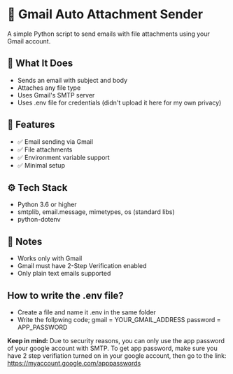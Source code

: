 # 📧 Gmail Auto Attachment Sender

A simple Python script to send emails with file attachments using your Gmail account.

## 🧠 What It Does

- Sends an email with subject and body
- Attaches any file type
- Uses Gmail's SMTP server
- Uses .env file for credentials (didn't upload it here for my own privacy)

## 🚀 Features

- ✅ Email sending via Gmail  
- ✅ File attachments  
- ✅ Environment variable support  
- ✅ Minimal setup

## ⚙️ Tech Stack

- Python 3.6 or higher  
- smtplib, email.message, mimetypes, os (standard libs)  
- python-dotenv

## 📝 Notes

- Works only with Gmail
- Gmail must have 2-Step Verification enabled
- Only plain text emails supported

## How to write the .env file?
- Create a file and name it .env in the same folder
- Write the follpwing code;
  gmail = YOUR_GMAIL_ADDRESS
  password = APP_PASSWORD

**Keep in mind:** Due to security reasons, you can only use the app password of your google account with SMTP. To get app password, make sure you have 2 step verifiation turned on in your google account, then go to the link:
https://myaccount.google.com/apppasswords
